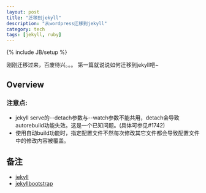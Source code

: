 ```yaml
---
layout: post
title: "迁移到jekyll"
description: "从wordpress迁移到jekyll"
category: tech
tags: [jekyll, ruby]
---
```

{% include JB/setup %}

刚刚迁移过来，百废待兴。。。
第一篇就说说如何迁移到jekyll吧~

## Overview

### 注意点:
- jekyll serve的--detach参数与--watch参数不能共用，detach会导致autorebuild功能失效。这是一个已知问题。(具体可参见#1742)
- 使用自动build功能时，指定配置文件不然每次修改其它文件都会导致配置文件中的修改内容被覆盖。

## 备注
* [jekyll][jekyll]
* [jekyllbootstrap][jekyllbootstrap]



[jekyll]:<http://jekyllrb.com/>
[jekyllbootstrap]:<http://jekyllbootstrap.com/>
